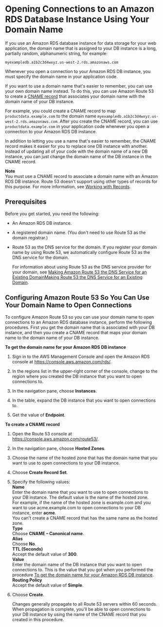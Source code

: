 # Opening Connections to an Amazon RDS Database Instance Using Your Domain Name<a name="routing-to-rds-db"></a>

If you use an Amazon RDS database instance for data storage for your web application, the domain name that is assigned to your DB instance is a long, partially random, alphanumeric string, for example:

`myexampledb.a1b2c3d4wxyz.us-west-2.rds.amazonaws.com`

Whenever you open a connection to your Amazon RDS DB instance, you must specify the domain name in your application code\. 

If you want to use a domain name that's easier to remember, you can use your own domain name instead\. To do this, you can use Amazon Route 53 to create a [CNAME record](http://docs.aws.amazon.com/Route53/latest/DeveloperGuide/resource-record-sets-choosing-alias-non-alias.html) that associates your domain name with the domain name of your DB instance\.

For example, you could create a CNAME record to map `productdata.example.com` to the domain name `myexampledb.a1b2c3d4wxyz.us-west-2.rds.amazonaws.com`\. After you create the CNAME record, you can use `productdata.example.com` in your application code whenever you open a connection to your Amazon RDS DB instance\.

In addition to letting you use a name that's easier to remember, the CNAME record makes it easier for you to replace one DB instance with another\. Instead of updating all of your code with the domain name of a new DB instance, you can just change the domain name of the DB instance in the CNAME record\.

**Note**  
You must use a CNAME record to associate a domain name with an Amazon RDS DB instance\. Route 53 doesn't support using other types of records for this purpose\. For more information, see [Working with Records](rrsets-working-with.md)\.

## Prerequisites<a name="routing-to-rds-db-prerequisites"></a>

Before you get started, you need the following:

+ An Amazon RDS DB instance\.

+ A registered domain name\. \(You don't need to use Route 53 as the domain registrar\.\)

+ Route 53 as the DNS service for the domain\. If you register your domain name by using Route 53, we automatically configure Route 53 as the DNS service for the domain\. 

  For information about using Route 53 as the DNS service provider for your domain, see [Making Amazon Route 53 the DNS Service for an Existing DomainMaking Route 53 the DNS Service for an Existing Domain](MigratingDNS.md)\.

## Configuring Amazon Route 53 So You Can Use Your Domain Name to Open Connections<a name="routing-to-rds-db-procedures"></a>

To configure Amazon Route 53 so you can use your domain name to open connections to an Amazon RDS database instance, perform the following procedures\. First you get the domain name that is associated with your DB instance, and then you create a CNAME record that maps your domain name to the domain name of your DB instance\.

**To get the domain name for your Amazon RDS DB instance**

1. Sign in to the AWS Management Console and open the Amazon RDS console at [https://console\.aws\.amazon\.com/rds/](https://console.aws.amazon.com/rds/)\.

1. In the regions list in the upper\-right corner of the console, change to the region where you created the DB instance that you want to open connections to\.

1. In the navigation pane, choose **Instances**\.

1. In the table, expand the DB instance that you want to open connections to\.

1. Get the value of **Endpoint**\.

**To create a CNAME record**

1. Open the Route 53 console at [https://console\.aws\.amazon\.com/route53/](https://console.aws.amazon.com/route53/)\.

1. In the navigation pane, choose **Hosted Zones**\.

1. Choose the name of the hosted zone that has the domain name that you want to use to open connections to your DB instance\.

1. Choose **Create Record Set**\.

1. Specify the following values:  
**Name**  
Enter the domain name that you want to use to open connections to your DB instance\. The default value is the name of the hosted zone\.  
For example, if the name of the hosted zone is example\.com and you want to use acme\.example\.com to open connections to your DB instance, enter **acme**\.  
You can't create a CNAME record that has the same name as the hosted zone\.  
**Type**  
Choose **CNAME – Canonical name**\.  
**Alias**  
Choose **No**\.  
**TTL \(Seconds\)**  
Accept the default value of **300**\.  
**Value**  
Enter the domain name of the DB instance that you want to open connections to\. This is the value that you got when you performed the procedure [To get the domain name for your Amazon RDS DB instance](#routing-to-rds-db-get-instance-domain-name-procedure)\.  
**Routing Policy**  
Accept the default value of **Simple**\.

1. Choose **Create**\.

   Changes generally propagate to all Route 53 servers within 60 seconds\. When propagation is complete, you'll be able to open connections to your DB instance by using the name of the CNAME record that you created in this procedure\.